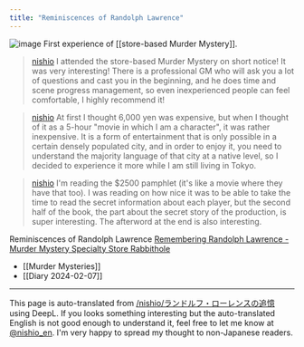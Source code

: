 ```yaml
---
title: "Reminiscences of Randolph Lawrence"
---
```


![image](https://gyazo.com/8eea0eec1678cf88844194ccd883326c/thumb/1000)
First experience of [[store-based Murder Mystery]].

> [nishio](https://twitter.com/nishio/status/1755246969562468537/quick_promote_web/intro) I attended the store-based Murder Mystery on short notice! It was very interesting! There is a professional GM who will ask you a lot of questions and cast you in the beginning, and he does time and scene progress management, so even inexperienced people can feel comfortable, I highly recommend it!

> [nishio](https://twitter.com/nishio/status/1755248538550940083) At first I thought 6,000 yen was expensive, but when I thought of it as a 5-hour "movie in which I am a character", it was rather inexpensive. It is a form of entertainment that is only possible in a certain densely populated city, and in order to enjoy it, you need to understand the majority language of that city at a native level, so I decided to experience it more while I am still living in Tokyo.

> [nishio](https://twitter.com/nishio/status/1755248577088291103) I'm reading the $2500 pamphlet (it's like a movie where they have that too).
>  I was reading on how nice it was to be able to take the time to read the secret information about each player, but the second half of the book, the part about the secret story of the production, is super interesting.
>  The afterword at the end is also interesting.


Reminiscences of Randolph Lawrence
[Remembering Randolph Lawrence - Murder Mystery Specialty Store Rabbithole](https://rabbithole.jp/event/randolph)
- [[Murder Mysteries]]
- [[Diary 2024-02-07]]

---
This page is auto-translated from [/nishio/ランドルフ・ローレンスの追憶](https://scrapbox.io/nishio/ランドルフ・ローレンスの追憶) using DeepL. If you looks something interesting but the auto-translated English is not good enough to understand it, feel free to let me know at [@nishio_en](https://twitter.com/nishio_en). I'm very happy to spread my thought to non-Japanese readers.